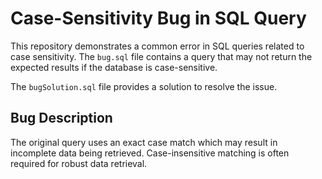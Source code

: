 # Case-Sensitivity Bug in SQL Query

This repository demonstrates a common error in SQL queries related to case sensitivity.  The `bug.sql` file contains a query that may not return the expected results if the database is case-sensitive.

The `bugSolution.sql` file provides a solution to resolve the issue.

## Bug Description
The original query uses an exact case match which may result in incomplete data being retrieved.   Case-insensitive matching is often required for robust data retrieval.